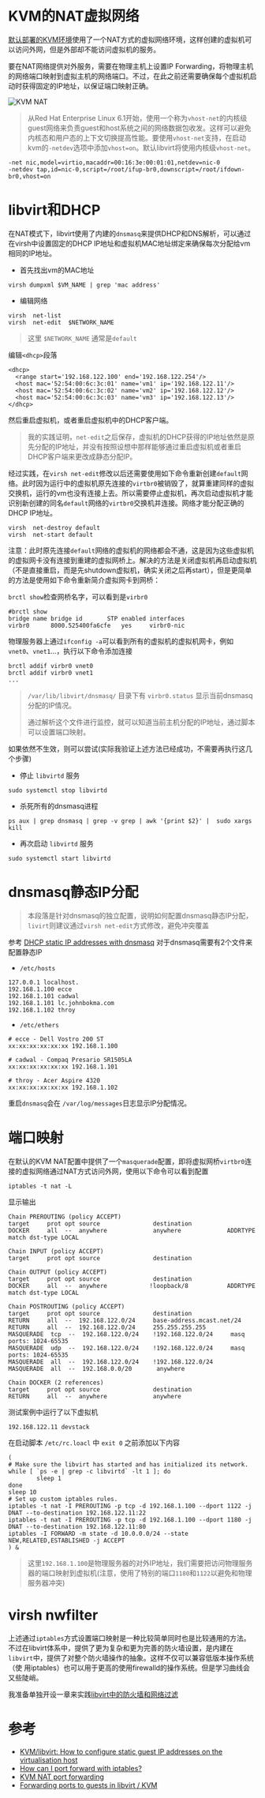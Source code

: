 # KVM的NAT虚拟网络

[默认部署的KVM环境](deploy_kvm_on_centos)使用了一个NAT方式的虚拟网络环境，这样创建的虚拟机可以访问外网，但是外部却不能访问虚拟机的服务。

要在NAT网络提供对外服务，需要在物理主机上设置IP Forwarding，将物理主机的网络端口映射到虚拟主机的网络端口。不过，在此之前还需要确保每个虚拟机启动时获得固定的IP地址，以保证端口映射正确。

![KVM NAT](../../../../img/virtual/kvm/startup/in_action/kvm_nat.png)

> 从Red Hat Enterprise Linux 6.1开始，使用一个称为`vhost-net`的内核级guest网络来负责guest和host系统之间的网络数据包收发。这样可以避免内核态和用户态的上下文切换提高性能。要使用`vhost-net`支持，在启动kvm的`-netdev`选项中添加`vhost=on`。默认libvirt将使用内核级`vhost-net`。

```
-net nic,model=virtio,macaddr=00:16:3e:00:01:01,netdev=nic-0
-netdev tap,id=nic-0,script=/root/ifup-br0,downscript=/root/ifdown-br0,vhost=on
```

# libvirt和DHCP

在NAT模式下，libvirt使用了内建的`dnsmasq`来提供DHCP和DNS解析，可以通过在virsh中设置固定的DHCP IP地址和虚拟机MAC地址绑定来确保每次分配给vm相同的IP地址。

* 首先找出vm的MAC地址

```
virsh dumpxml $VM_NAME | grep 'mac address'
```

* 编辑网络

```
virsh  net-list
virsh  net-edit  $NETWORK_NAME
```

> 这里 `$NETWORK_NAME` 通常是`default`

编辑`<dhcp>`段落

```
<dhcp>
  <range start='192.168.122.100' end='192.168.122.254'/>
  <host mac='52:54:00:6c:3c:01' name='vm1' ip='192.168.122.11'/>
  <host mac='52:54:00:6c:3c:02' name='vm2' ip='192.168.122.12'/>
  <host mac='52:54:00:6c:3c:03' name='vm3' ip='192.168.122.13'/>
</dhcp>
```

然后重启虚拟机，或者重启虚拟机中的DHCP客户端。

> 我的实践证明，`net-edit`之后保存，虚拟机的DHCP获得的IP地址依然是原先分配的IP地址，并没有按照设想中那样能够通过重启虚拟机或者重启DHCP客户端来更改成静态分配IP。

经过实践，在`virsh net-edit`修改以后还需要使用如下命令重新创建`default`网络。此时因为运行中的虚拟机原先连接的`virtbr0`被销毁了，就算重建同样的虚拟交换机，运行的vm也没有连接上去。所以需要停止虚拟机，再次启动虚拟机才能识别新创建的同名`default`网络的`virtbr0`交换机并连接。网络才能分配正确的DHCP IP地址。

```
virsh  net-destroy default
virsh  net-start default 
```

注意：此时原先连接`default`网络的虚拟机的网络都会不通，这是因为这些虚拟机的虚拟网卡没有连接到重建的虚拟网桥上。解决的方法是关闭虚拟机再启动虚拟机（不是直接重启，而是先shutdown虚拟机，确实关闭之后再start），但是更简单的方法是使用如下命令重新简介虚拟网卡到网桥：

`brctl show`检查网桥名字，可以看到是`virbr0`

```
#brctl show
bridge name	bridge id		STP enabled	interfaces
virbr0		8000.525400fa6cfe	yes		virbr0-nic
```

物理服务器上通过`ifconfig -a`可以看到所有的虚拟机的虚拟机网卡，例如`vnet0`、`vnet1`...，执行以下命令添加连接

```
brctl addif virbr0 vnet0
brctl addif virbr0 vnet1
...
```

> `/var/lib/libvirt/dnsmasq/` 目录下有 `virbr0.status` 显示当前dnsmasq分配的IP情况。
>
> 通过解析这个文件进行监控，就可以知道当前主机分配的IP地址，通过脚本可以设置端口映射。


如果依然不生效，则可以尝试(实际我验证上述方法已经成功，不需要再执行这几个步骤)

* 停止 `libvirtd` 服务

```
sudo systemctl stop libvirtd
```

* 杀死所有的dnsmasq进程

```
ps aux | grep dnsmasq | grep -v grep | awk '{print $2}' |  sudo xargs kill
```

* 再次启动 `libvirtd` 服务

```
sudo systemctl start libvirtd
```

# dnsmasq静态IP分配

> 本段落是针对dnsmasq的独立配置，说明如何配置dnsmasq静态IP分配，`livirt`则建议通过`virsh net-edit`方式修改，避免冲突覆盖

参考 [DHCP static IP addresses with dnsmasq](http://johnbokma.com/mexit/2008/09/03/dhcp-static-ip-dnsmasq.html) 对于dnsmasq需要有2个文件来配置静态IP

* `/etc/hosts`

```
127.0.0.1 localhost.
192.168.1.100 ecce
192.168.1.101 cadwal
192.168.1.101 lc.johnbokma.com
192.168.1.102 throy
```

* `/etc/ethers`

```
# ecce - Dell Vostro 200 ST
xx:xx:xx:xx:xx:xx 192.168.1.100

# cadwal - Compaq Presario SR1505LA
xx:xx:xx:xx:xx:xx 192.168.1.101

# throy - Acer Aspire 4320
xx:xx:xx:xx:xx:xx 192.168.1.102
```

重启`dnsmasq`会在 `/var/log/messages`日志显示IP分配情况。

# 端口映射

在默认的KVM NAT配置中提供了一个`masquerade`配置，即将虚拟网桥`virtbr0`连接的虚拟网络通过NAT方式访问外网，使用以下命令可以看到配置

```
iptables -t nat -L
```

显示输出

```
Chain PREROUTING (policy ACCEPT)
target     prot opt source               destination
DOCKER     all  --  anywhere             anywhere             ADDRTYPE match dst-type LOCAL

Chain INPUT (policy ACCEPT)
target     prot opt source               destination

Chain OUTPUT (policy ACCEPT)
target     prot opt source               destination
DOCKER     all  --  anywhere            !loopback/8           ADDRTYPE match dst-type LOCAL

Chain POSTROUTING (policy ACCEPT)
target     prot opt source               destination
RETURN     all  --  192.168.122.0/24     base-address.mcast.net/24
RETURN     all  --  192.168.122.0/24     255.255.255.255
MASQUERADE  tcp  --  192.168.122.0/24    !192.168.122.0/24     masq ports: 1024-65535
MASQUERADE  udp  --  192.168.122.0/24    !192.168.122.0/24     masq ports: 1024-65535
MASQUERADE  all  --  192.168.122.0/24    !192.168.122.0/24
MASQUERADE  all  --  192.168.0.0/20       anywhere

Chain DOCKER (2 references)
target     prot opt source               destination
RETURN     all  --  anywhere             anywhere
```

测试案例中运行了以下虚拟机

```
192.168.122.11 devstack
```

在启动脚本 `/etc/rc.loacl` 中 `exit 0` 之前添加以下内容

```
(
# Make sure the libvirt has started and has initialized its network.
while [ `ps -e | grep -c libvirtd` -lt 1 ]; do
        sleep 1
done
sleep 10
# Set up custom iptables rules.
iptables -t nat -I PREROUTING -p tcp -d 192.168.1.100 --dport 1122 -j DNAT --to-destination 192.168.122.11:22
iptables -t nat -I PREROUTING -p tcp -d 192.168.1.100 --dport 1180 -j DNAT --to-destination 192.168.122.11:80
iptables -I FORWARD -m state -d 10.0.0.0/24 --state NEW,RELATED,ESTABLISHED -j ACCEPT
) &
```

> 这里`192.168.1.100`是物理服务器的对外IP地址，我们需要把访问物理服务器的端口映射到虚拟机(注意，使用了特别的端口`1180`和`1122`以避免和物理服务器冲突)

# virsh nwfilter

上述通过`iptables`方式设置端口映射是一种比较简单同时也是比较通用的方法。不过在libvirt体系中，提供了更为复杂和更为完善的防火墙设置，是内建在`libvirt`中，提供了对整个防火墙操作的抽象。这样不仅可以兼容低版本操作系统（使	用iptables）也可以用于更高的使用firewalld的操作系统。但是学习曲线会又些陡峭。

我准备单独开设一章来实践[libvirt中的防火墙和网络过滤](../../../virtual/libvirt/firewall_and_network_filtering_in_libvirt)

# 参考

* [KVM/libvirt: How to configure static guest IP addresses on the virtualisation host](http://serverfault.com/questions/627238/kvm-libvirt-how-to-configure-static-guest-ip-addresses-on-the-virtualisation-ho)
* [How can I port forward with iptables?](http://serverfault.com/questions/140622/how-can-i-port-forward-with-iptables)
* [KVM NAT port forwarding](https://ubuntuforums.org/showthread.php?t=2261173)
* [Forwarding ports to guests in libvirt / KVM](http://serverfault.com/questions/170079/forwarding-ports-to-guests-in-libvirt-kvm)
